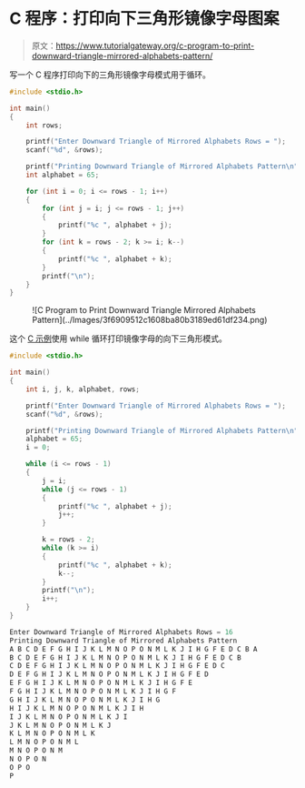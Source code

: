 # C 程序：打印向下三角形镜像字母图案

> 原文：<https://www.tutorialgateway.org/c-program-to-print-downward-triangle-mirrored-alphabets-pattern/>

写一个 C 程序打印向下的三角形镜像字母模式用于循环。

```c
#include <stdio.h>

int main()
{
	int rows;

	printf("Enter Downward Triangle of Mirrored Alphabets Rows = ");
	scanf("%d", &rows);

	printf("Printing Downward Triangle of Mirrored Alphabets Pattern\n");
	int alphabet = 65;

	for (int i = 0; i <= rows - 1; i++)
	{
		for (int j = i; j <= rows - 1; j++)
		{
			printf("%c ", alphabet + j);
		}
		for (int k = rows - 2; k >= i; k--)
		{
			printf("%c ", alphabet + k);
		}
		printf("\n");
	}
}
```

<figure class="wp-block-image size-large">![C Program to Print Downward Triangle Mirrored Alphabets Pattern](../Images/3f6909512c1608ba80b3189ed61df234.png)</figure>

这个 [C 示例](https://www.tutorialgateway.org/c-programming-examples/)使用 while 循环打印镜像字母的向下三角形模式。

```c
#include <stdio.h>

int main()
{
	int i, j, k, alphabet, rows;

	printf("Enter Downward Triangle of Mirrored Alphabets Rows = ");
	scanf("%d", &rows);

	printf("Printing Downward Triangle of Mirrored Alphabets Pattern\n");
	alphabet = 65;
	i = 0;

	while (i <= rows - 1)
	{
		j = i;
		while (j <= rows - 1)
		{
			printf("%c ", alphabet + j);
			j++;
		}

		k = rows - 2;
		while (k >= i)
		{
			printf("%c ", alphabet + k);
			k--;
		}
		printf("\n");
		i++;
	}
}
```

```c
Enter Downward Triangle of Mirrored Alphabets Rows = 16
Printing Downward Triangle of Mirrored Alphabets Pattern
A B C D E F G H I J K L M N O P O N M L K J I H G F E D C B A 
B C D E F G H I J K L M N O P O N M L K J I H G F E D C B 
C D E F G H I J K L M N O P O N M L K J I H G F E D C 
D E F G H I J K L M N O P O N M L K J I H G F E D 
E F G H I J K L M N O P O N M L K J I H G F E 
F G H I J K L M N O P O N M L K J I H G F 
G H I J K L M N O P O N M L K J I H G 
H I J K L M N O P O N M L K J I H 
I J K L M N O P O N M L K J I 
J K L M N O P O N M L K J 
K L M N O P O N M L K 
L M N O P O N M L 
M N O P O N M 
N O P O N 
O P O 
P 
```